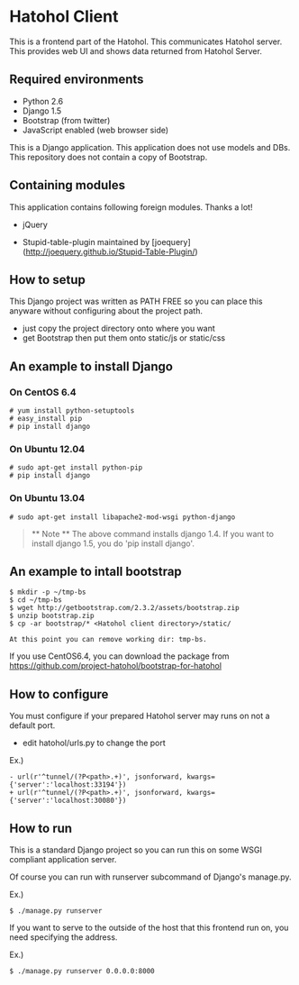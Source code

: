 Hatohol Client
==============

This is a frontend part of the Hatohol.
This communicates Hatohol server.
This provides web UI and shows data returned from Hatohol Server.


Required environments
----------------------------------------
- Python 2.6
- Django 1.5
- Bootstrap (from twitter)
- JavaScript enabled (web browser side)

This is a Django application.
This application does not use models and DBs.
This repository does not contain a copy of Bootstrap.

Containing modules
----------------------------------------
This application contains following foreign modules.
Thanks a lot!

- jQuery

- Stupid-table-plugin
maintained by [joequery]
(http://joequery.github.io/Stupid-Table-Plugin/)


How to setup
----------------------------------------
This Django project was written as PATH FREE so you can place this anyware without configuring about the project path.

- just copy the project directory onto where you want
- get Bootstrap then put them onto static/js or static/css

## An example to install Django
### On CentOS 6.4

    # yum install python-setuptools
    # easy_install pip
    # pip install django

### On Ubuntu 12.04

    # sudo apt-get install python-pip
    # pip install django

### On Ubuntu 13.04

    # sudo apt-get install libapache2-mod-wsgi python-django

> ** Note ** The above command installs django 1.4. If you want to install django 1.5, you do 'pip install django'.

## An example to intall bootstrap

    $ mkdir -p ~/tmp-bs
    $ cd ~/tmp-bs
    $ wget http://getbootstrap.com/2.3.2/assets/bootstrap.zip
    $ unzip bootstrap.zip
    $ cp -ar bootstrap/* <Hatohol client directory>/static/

    At this point you can remove working dir: tmp-bs.

If you use CentOS6.4, you can download the package from https://github.com/project-hatohol/bootstrap-for-hatohol


How to configure
----------------------------------------
You must configure if your prepared Hatohol server may runs on not a default port.

- edit hatohol/urls.py to change the port

Ex.)

	- url(r'^tunnel/(?P<path>.+)', jsonforward, kwargs={'server':'localhost:33194'})
	+ url(r'^tunnel/(?P<path>.+)', jsonforward, kwargs={'server':'localhost:30080'})

How to run
----------------------------------------
This is a standard Django project so you can run this on some WSGI compliant application server.

Of course you can run with runserver subcommand of Django's manage.py.

Ex.)

	$ ./manage.py runserver

If you want to serve to the outside of the host that this frontend run on, you need specifying the address.

Ex.)

	$ ./manage.py runserver 0.0.0.0:8000
